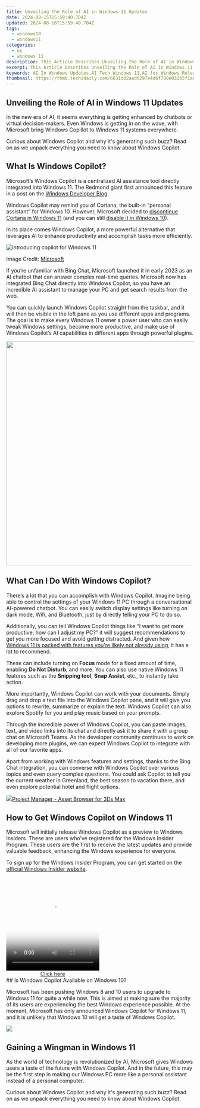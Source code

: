 ```yaml
---
title: Unveiling the Role of AI in Windows 11 Updates
date: 2024-08-15T15:59:40.704Z
updated: 2024-08-16T15:59:40.704Z
tags:
  - windows10
  - windows11
categories:
  - os
  - windows 11
description: This Article Describes Unveiling the Role of AI in Windows 11 Updates
excerpt: This Article Describes Unveiling the Role of AI in Windows 11 Updates
keywords: AI In Windows Updates,AI Tech Windows 11,AI for Windows Release,Artificial Intelligence Windows,WinAI 11 Update Role,AI Impact on Win11,AI Enhancements in Win11
thumbnail: https://thmb.techidaily.com/6631d02aad6297e4d6f700e032b5f1a6df7f0a4821dff69d11f95fe1acb0191f.jpg
---
```


## Unveiling the Role of AI in Windows 11 Updates

 In the new era of AI, it seems everything is getting enhanced by chatbots or virtual decision-makers. Even Windows is getting in on the wave, with Microsoft bring Windows Copillot to Windows 11 systems everywhere.

 Curious about Windows Copilot and why it's generating such buzz? Read on as we unpack everything you need to know about Windows Copilot.

## What Is Windows Copilot?

 Microsoft’s Windows Copilot is a centralized AI assistance tool directly integrated into Windows 11\. The Redmond giant first announced this feature in a post on the [Windows Developer Blog](https://blogs.windows.com/windowsdeveloper/2023/05/23/bringing-the-power-of-ai-to-windows-11-unlocking-a-new-era-of-productivity-for-customers-and-developers-with-windows-copilot-and-dev-home/).

 Windows Copilot may remind you of Cortana, the built-in “personal assistant” for Windows 10\. However, Microsoft decided to [discontinue Cortana in Windows 11](https://www.makeuseof.com/7-features-microsoft-is-removing-from-windows-11/) (and you can still [disable it in Windows 10](https://www.makeuseof.com/how-to-disable-cortana-on-windows-10/)).

 In its place comes Windows Copilot, a more powerful alternative that leverages AI to enhance productivity and accomplish tasks more efficiently.

![introducing copilot for Windows 11](https://static1.makeuseofimages.com/wordpress/wp-content/uploads/2023/05/ezgif-com-webp-to-jpg.jpg)

Image Credit: [Microsoft](https://blogs.windows.com/windowsdeveloper/2023/05/23/bringing-the-power-of-ai-to-windows-11-unlocking-a-new-era-of-productivity-for-customers-and-developers-with-windows-copilot-and-dev-home/)

 If you’re unfamiliar with Bing Chat, Microsoft launched it in early 2023 as an AI chatbot that can answer complex real-time queries. Microsoft now has integrated Bing Chat directly into Windows Copilot, so you have an incredible AI assistant to manage your PC and get search results from the web.

 You can quickly launch Windows Copilot straight from the taskbar, and it will then be visible in the left pane as you use different apps and programs. The goal is to make every Windows 11 owner a power user who can easily tweak Windows settings, become more productive, and make use of Windows Copilot’s AI capabilities in different apps through powerful plugins.

<!-- affiliate ads begin -->
<a href="https://appsumo.8odi.net/c/5597632/2068416/7443" target="_top" id="2068416"><img src="//a.impactradius-go.com/display-ad/7443-2068416" border="0" alt="" width="1200" height="600"/></a><img height="0" width="0" src="https://appsumo.8odi.net/i/5597632/2068416/7443" style="position:absolute;visibility:hidden;" border="0" />
<!-- affiliate ads end -->
## What Can I Do With Windows Copilot?

 There’s a lot that you can accomplish with Windows Copilot. Imagine being able to control the settings of your Windows 11 PC through a conversational AI-powered chatbot. You can easily switch display settings like turning on dark mode, Wifi, and Bluetooth, just by directly telling your PC to do so.

 Additionally, you can tell Windows Copilot things like “I want to get more productive; how can I adjust my PC?” it will suggest recommendations to get you more focused and avoid getting distracted. And given how [Windows 11 is packed with features you're likely not already using](https://www.makeuseof.com/windows-11-features-you-should-be-using/), it has a lot to recommend.

 These can include turning on **Focus** mode for a fixed amount of time, enabling **Do Not Disturb**, and more. You can also use native Windows 11 features such as the **Snipping tool**, **Snap Assist**, etc., to instantly take action.

 More importantly, Windows Copilot can work with your documents. Simply drag and drop a text file into the Windows Copilot pane, and it will give you options to rewrite, summarize or explain the text. Windows Copilot can also explore Spotify for you and play music based on your prompts.

 Through the incredible power of Windows Copilot, you can paste images, text, and video links into its chat and directly ask it to share it with a group chat on Microsoft Teams. As the developer community continues to work on developing more plugins, we can expect Windows Copilot to integrate with all of our favorite apps.

 Apart from working with Windows features and settings, thanks to the Bing Chat integration, you can converse with Windows Copilot over various topics and even query complex questions. You could ask Copilot to tell you the current weather in Greenland, the best season to vacation there, and even explore potential hotel and flight options.

<!-- affiliate ads begin -->
<a href="https://secure.2checkout.com/order/checkout.php?PRODS=4709458&QTY=1&AFFILIATE=108875&CART=1"><img src="https://3d-kstudio.com/wp-content/uploads/2014/02/Project-Manager-3D-Models-4-800x800.jpg" border="0">Project Manager - Asset Browser for 3Ds Max</a>
<!-- affiliate ads end -->
## How to Get Windows Copilot on Windows 11

 Microsoft will initially release Windows Copilot as a preview to Windows Insiders. These are users who’ve registered for the Windows Insider Program. These users are the first to receive the latest updates and provide valuable feedback, enhancing the Windows experience for everyone.

 To sign up for the Windows Insider Program, you can get started on the [official Windows Insider website](https://www.microsoft.com/en-us/windowsinsider/).

<!-- affiliate ads begin -->
<span id="1997795">
					<video width="250" height="250" style="cursor:pointer"
           poster="//a.impactradius-go.com/display-clicktoplayimage/1997795.jpeg"
           onclick="if(!this.playClicked){this.play();this.setAttribute('controls',true);this.playClicked=true;}">
	   <source src="//a.impactradius-go.com/display-ad/23621-1997795">
	   <img src="//a.impactradius-go.com/display-clicktoplayimage/1997795.jpeg" style="border: none; height: 100%; width: 100%; object-fit: contain">
	</video>
	<div style="width:250px;text-align:center"><a href="javascript:window.open(decodeURIComponent('https%3A%2F%2Fproteahair.pxf.io%2Fc%2F5597632%2F1997795%2F23621'), '_blank');void(0);">Click here</a></div>
</span>
<img height="0" width="0" src="https://imp.pxf.io/i/5597632/1997795/23621" style="position:absolute;visibility:hidden;" border="0" />
<!-- affiliate ads end -->
## Is Windows Copilot Available on Windows 10?

 Microsoft has been pushing Windows 8 and 10 users to upgrade to Windows 11 for quite a while now. This is aimed at making sure the majority of its users are experiencing the best Windows experience possible. At the moment, Microsoft has only announced Windows Copilot for Windows 11, and it is unlikely that Windows 10 will get a taste of Windows Copilot.

<!-- affiliate ads begin -->
<a href="https://estore.winxdvd.com/order/checkout.php?PRODS=4612444&QTY=1&AFFILIATE=108875&CART=1"><img src="https://www.winxdvd.com/affiliate/new-banner/pt-728x90.jpg" border="0"></a>
<!-- affiliate ads end -->
## Gaining a Wingman in Windows 11

 As the world of technology is revolutionized by AI, Microsoft gives Windows users a taste of the future with Windows Copilot. And in the future, this may be the first step in making our Windows PC more like a personal assistant instead of a personal computer.

 Curious about Windows Copilot and why it's generating such buzz? Read on as we unpack everything you need to know about Windows Copilot.



<ins class="adsbygoogle"
      style="display:block"
      data-ad-client="ca-pub-7571918770474297"
      data-ad-slot="8358498916"
      data-ad-format="auto"
      data-full-width-responsive="true"></ins>



